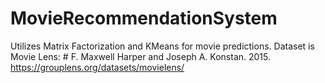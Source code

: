 # MovieRecommendationSystem
Utilizes Matrix Factorization and KMeans for movie predictions.
Dataset is Movie Lens: # F. Maxwell Harper and Joseph A. Konstan. 2015.
https://grouplens.org/datasets/movielens/
